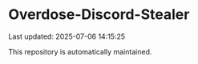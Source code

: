 # Overdose-Discord-Stealer

Last updated: 2025-07-06 14:15:25

This repository is automatically maintained.
